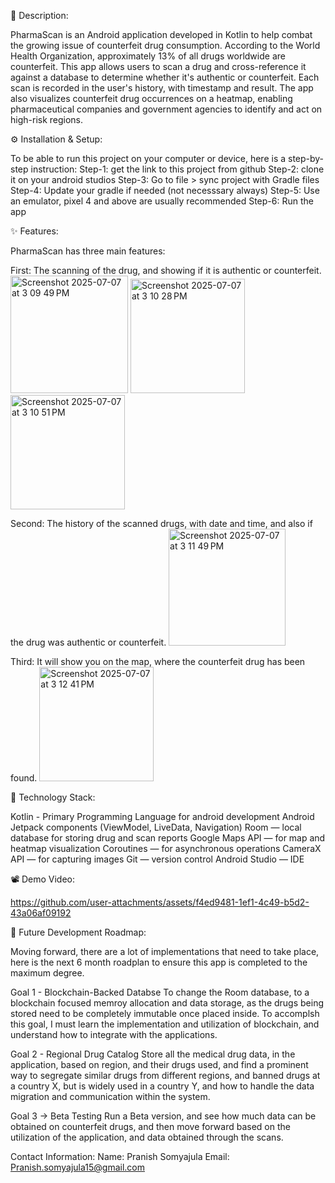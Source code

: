 🧬 Description:

PharmaScan is an Android application developed in Kotlin to help combat the growing issue of counterfeit drug consumption. According to the World Health Organization, approximately 13% of all drugs worldwide are counterfeit. This app allows users to scan a drug and cross-reference it against a database to determine whether it's authentic or counterfeit.
Each scan is recorded in the user's history, with timestamp and result. The app also visualizes counterfeit drug occurrences on a heatmap, enabling pharmaceutical companies and government agencies to identify and act on high-risk regions.

⚙️ Installation & Setup:

To be able to run this project on your computer or device, here is a step-by-step instruction:
Step-1: get the link to this project from github
Step-2: clone it on your android studios
Step-3: Go to file > sync project with Gradle files
Step-4: Update your gradle if needed (not necesssary always)
Step-5: Use an emulator, pixel 4 and above are usually recommended
Step-6: Run the app

✨ Features:

PharmaScan has three main features:

First: The scanning of the drug, and showing if it is authentic or counterfeit.
<img width="188" alt="Screenshot 2025-07-07 at 3 09 49 PM" src="https://github.com/user-attachments/assets/f842048b-dbc2-48a6-84b1-92d0bf5efb25" />
<img width="183" alt="Screenshot 2025-07-07 at 3 10 28 PM" src="https://github.com/user-attachments/assets/79ad603e-957f-41f9-87af-c950c9e04275" />
<img width="183" alt="Screenshot 2025-07-07 at 3 10 51 PM" src="https://github.com/user-attachments/assets/e9d3d4a2-9c00-48ab-8484-6e6ac3e04d30" />

Second: The history of the scanned drugs, with date and time, and also if the drug was authentic or counterfeit.
<img width="187" alt="Screenshot 2025-07-07 at 3 11 49 PM" src="https://github.com/user-attachments/assets/127635fa-1d1f-473a-b557-6d491448f1ad" />

Third: It will show you on the map, where the counterfeit drug has been found.
<img width="183" alt="Screenshot 2025-07-07 at 3 12 41 PM" src="https://github.com/user-attachments/assets/4a288cd9-4143-49c5-9517-804d693d3a41" />

🧰 Technology Stack:

Kotlin - Primary Programming Language for android development
Android Jetpack components (ViewModel, LiveData, Navigation)
Room — local database for storing drug and scan reports
Google Maps API — for map and heatmap visualization
Coroutines — for asynchronous operations
CameraX API — for capturing images
Git — version control
Android Studio — IDE

📽️ Demo Video:

https://github.com/user-attachments/assets/f4ed9481-1ef1-4c49-b5d2-43a06af09192

🚧 Future Development Roadmap:

Moving forward, there are a lot of implementations that need to take place, here is the next 6 month roadplan to ensure this app is completed to the maximum degree.

Goal 1 - Blockchain-Backed Databse
To change the Room database, to a blockchain focused memroy allocation and data storage, as the drugs being stored need to be completely immutable once placed inside. To accomplsh this goal, I must learn the implementation and utilization of blockchain, and understand how to integrate with the applications.

Goal 2 - Regional Drug Catalog 
Store all the medical drug data, in the application, based on region, and their drugs used, and find a prominent way to segregate similar drugs from different regions, and banned drugs at a country X, but is widely used in a country Y, and how to handle the data migration and communication within the system.

Goal 3 ->  Beta Testing
Run a Beta version, and see how much data can be obtained on counterfeit drugs, and then move forward based on the utilization of the application, and data obtained through the scans.



Contact Information:
Name: Pranish Somyajula
Email: Pranish.somyajula15@gmail.com












